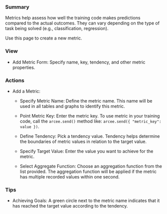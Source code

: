 ### **Summary**

Metrics help assess how well the training code makes predictions compared to the actual outcomes. They can vary 
depending on the type of task being solved (e.g., classification, regression).

Use this page to create a new metric.  

### **View**

- Add Metric Form: Specify name, key, tendency, and other metric properties.

### **Actions**

- Add a Metric: 

  - Specify Metric Name: Define the metric name. This name will be used in all tables and graphs to identify 
    this metric.
  
  - Point Metric Key: Enter the metric key. To use metric in your training code, call the ```arcee.send()``` method like: 
    ```arcee.send({ "metric_key": value })```.
  
  - Define Tendency: Pick a tendency value. Tendency helps determine the boundaries of metric values in relation to the 
    target value.
  
  - Specify Target Value: Enter the value you want to achieve for the metric.
  
  - Select Aggregate Function: Choose an aggregation function from the list provided. The aggregation function will be 
    applied if the metric has multiple recorded values within one second.
  
### **Tips**

- Achieving Goals: A green circle next to the metric name indicates that it has reached the target value according to the tendency.